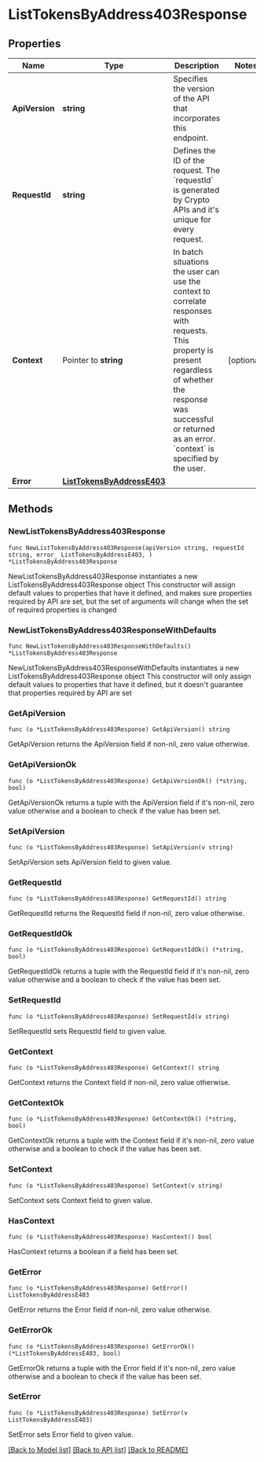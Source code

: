 # ListTokensByAddress403Response

## Properties

Name | Type | Description | Notes
------------ | ------------- | ------------- | -------------
**ApiVersion** | **string** | Specifies the version of the API that incorporates this endpoint. | 
**RequestId** | **string** | Defines the ID of the request. The &#x60;requestId&#x60; is generated by Crypto APIs and it&#39;s unique for every request. | 
**Context** | Pointer to **string** | In batch situations the user can use the context to correlate responses with requests. This property is present regardless of whether the response was successful or returned as an error. &#x60;context&#x60; is specified by the user. | [optional] 
**Error** | [**ListTokensByAddressE403**](ListTokensByAddressE403.md) |  | 

## Methods

### NewListTokensByAddress403Response

`func NewListTokensByAddress403Response(apiVersion string, requestId string, error_ ListTokensByAddressE403, ) *ListTokensByAddress403Response`

NewListTokensByAddress403Response instantiates a new ListTokensByAddress403Response object
This constructor will assign default values to properties that have it defined,
and makes sure properties required by API are set, but the set of arguments
will change when the set of required properties is changed

### NewListTokensByAddress403ResponseWithDefaults

`func NewListTokensByAddress403ResponseWithDefaults() *ListTokensByAddress403Response`

NewListTokensByAddress403ResponseWithDefaults instantiates a new ListTokensByAddress403Response object
This constructor will only assign default values to properties that have it defined,
but it doesn't guarantee that properties required by API are set

### GetApiVersion

`func (o *ListTokensByAddress403Response) GetApiVersion() string`

GetApiVersion returns the ApiVersion field if non-nil, zero value otherwise.

### GetApiVersionOk

`func (o *ListTokensByAddress403Response) GetApiVersionOk() (*string, bool)`

GetApiVersionOk returns a tuple with the ApiVersion field if it's non-nil, zero value otherwise
and a boolean to check if the value has been set.

### SetApiVersion

`func (o *ListTokensByAddress403Response) SetApiVersion(v string)`

SetApiVersion sets ApiVersion field to given value.


### GetRequestId

`func (o *ListTokensByAddress403Response) GetRequestId() string`

GetRequestId returns the RequestId field if non-nil, zero value otherwise.

### GetRequestIdOk

`func (o *ListTokensByAddress403Response) GetRequestIdOk() (*string, bool)`

GetRequestIdOk returns a tuple with the RequestId field if it's non-nil, zero value otherwise
and a boolean to check if the value has been set.

### SetRequestId

`func (o *ListTokensByAddress403Response) SetRequestId(v string)`

SetRequestId sets RequestId field to given value.


### GetContext

`func (o *ListTokensByAddress403Response) GetContext() string`

GetContext returns the Context field if non-nil, zero value otherwise.

### GetContextOk

`func (o *ListTokensByAddress403Response) GetContextOk() (*string, bool)`

GetContextOk returns a tuple with the Context field if it's non-nil, zero value otherwise
and a boolean to check if the value has been set.

### SetContext

`func (o *ListTokensByAddress403Response) SetContext(v string)`

SetContext sets Context field to given value.

### HasContext

`func (o *ListTokensByAddress403Response) HasContext() bool`

HasContext returns a boolean if a field has been set.

### GetError

`func (o *ListTokensByAddress403Response) GetError() ListTokensByAddressE403`

GetError returns the Error field if non-nil, zero value otherwise.

### GetErrorOk

`func (o *ListTokensByAddress403Response) GetErrorOk() (*ListTokensByAddressE403, bool)`

GetErrorOk returns a tuple with the Error field if it's non-nil, zero value otherwise
and a boolean to check if the value has been set.

### SetError

`func (o *ListTokensByAddress403Response) SetError(v ListTokensByAddressE403)`

SetError sets Error field to given value.



[[Back to Model list]](../README.md#documentation-for-models) [[Back to API list]](../README.md#documentation-for-api-endpoints) [[Back to README]](../README.md)



